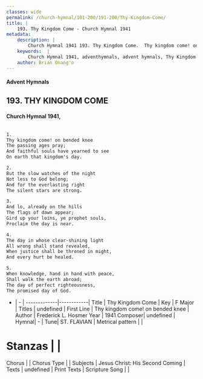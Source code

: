 ```yaml
---
classes: wide
permalink: /church-hymnal/101-200/191-200/Thy-Kingdom-Come/
title: |
    193. Thy Kingdom Come - Church Hymnal 1941
metadata:
    description: |
        Church Hymnal 1941 193. Thy Kingdom Come.  Thy kingdom come! on bended knee  The passing ages pray;  And faithful souls have yearned to see  On earth that kingdom's day.  
    keywords:  |
        Church Hymnal 1941, adventhymnals, advent hymnals, Thy Kingdom Come, Thy kingdom come! on bended knee. 
    author: Brian Onang'o
---
```


#### Advent Hymnals
## 193. THY KINGDOM COME
####  Church Hymnal 1941,

```txt

1.
Thy kingdom come! on bended knee 
The passing ages pray; 
And faithful souls have yearned to see 
On earth that kingdom's day. 

2.
But the slow watches of the night 
Not less to God belong; 
And for the everlasting right 
The silent stars are strong. 

3.
And lo, already on the hills 
The flags of dawn appear; 
Gird up your loins, ye prophet souls, 
Proclaim the day is near. 

4.
The day in whose clear-shining light 
All wrong shall stand revealed, 
When justice shall be throned in might, 
And every hurt be healed. 

5.
When knowledge, hand in hand with peace, 
Shall walk the earth abroad; 
The day of perfect righteousness, 
The promised day of God.


```

- |   -  |
-------------|------------|
Title | Thy Kingdom Come |
Key | F Major |
Titles | undefined |
First Line | Thy kingdom come! on bended knee |
Author | Frederick L. Hosmer
Year | 1941
Composer| undefined |
Hymnal|  - |
Tune| ST. FLAVIAN |
Metrical pattern | |
# Stanzas |  |
Chorus |  |
Chorus Type |  |
Subjects | Jesus Christ: His Second Coming |
Texts | undefined |
Print Texts | 
Scripture Song |  |
    
